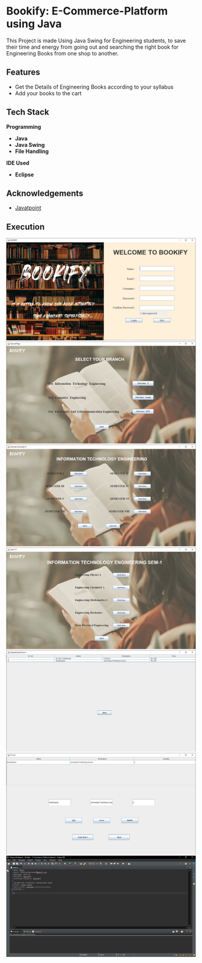 
# **Bookify:** E-Commerce-Platform using Java 

This Project is made Using Java Swing for Engineering students, to save their time and energy from going out and searching the right book for Engineering Books from one shop to another.



## Features

- Get the Details of Engineering Books according to your syllabus
- Add your books to the cart 



## Tech Stack

**Programming**
- **Java**
- **Java Swing**
- **File Handling**


**IDE Used**
- **Eclipse** 


## Acknowledgements

 - [Javatpoint](https://www.javatpoint.com/)


## Execution

![PAGE 1](./Images/page1.PNG)
![PAGE 2](./Images/page2.PNG)
![PAGE 3](./Images/page3.PNG)
![PAGE 4](./Images/page4.PNG)
![PAGE 5](./Images/page5.PNG)
![PAGE 6](./Images/page6.PNG)
![PAGE 7](./Images/page7.PNG)
